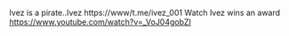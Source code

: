 Ivez is a pirate..Ivez https://www/t.me/ivez_001
Watch Ivez wins an award https://www.youtube.com/watch?v=_VoJ04gobZI

